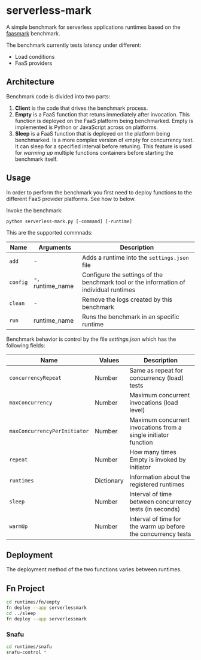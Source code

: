 # serverless-mark
A simple benchmark for serverless applications runtimes based on the [faasmark](https://github.com/gobinaris/faasmark) benchmark.

The benchmark currently tests latency under different:
* Load conditions
* FaaS providers

## Architecture

Benchmark code is divided into two parts:

1. **Client** is the code that drives the benchmark process.
2. **Empty** is a FaaS function that retuns immediately after invocation. This function is deployed on the FaaS platform being benchmarked. Empty is implemented is Python or JavaScript across on platforms. 
3. **Sleep** is a FaaS function that is deployed on the platform being benchmarked. Is a more complex version of empty for concurrency test. It can sleep for a specified interval before retuning. This feature is used for *warming up* multiple functions containers before starting the benchmark itself.

## Usage

In order to perform the benchmark you first need to deploy functions to the different FaaS provider platforms. See how to below.

Invoke the benchmark:

    python serverless-mark.py [-command] [-runtime]
    
This are the supported commnads: 

| Name | Arguments | Description |
| ---- | --------- | ----------- |
| `add`            | -                | Adds a runtime into the `settings.json` file |
| `config`         | -, runtime_name  | Configure the settings of the benchmark tool or the information of individual runtimes |
| `clean`          | -                | Remove the logs created by this benchmark |
| `run`            | runtime_name     | Runs the benchmark in an specific runtime |

Benchmark behavior is control by the file *settings.json* which has the following fields:

| Name | Values | Description |
| ---- | ------ | ----------- |
| `concurrencyRepeat`          | Number              | Same as repeat for concurrency (load) tests |
| `maxConcurrency`             | Number              | Maximum concurrent invocations (load level)                     |
| `maxConcurrencyPerInitiator` | Number              | Maximum concurrent invocations from a single initiator function |
| `repeat`                     | Number              | How many times Empty is invoked by Initiator |
| `runtimes`                   | Dictionary          | Information about the registered runtimes |
| `sleep`                      | Number              | Interval of time between concurrency tests (in seconds) |
| `warmUp`                     | Number              | Interval of time for the warm up before the concurrency tests |

## Deployment

The deployment method of the two functions varies between runtimes.

## Fn Project

```sh
cd runtimes/fn/empty
fn deploy --app serverlessmark
cd ../sleep
fn deploy --app serverlessmark
```

### Snafu

```sh
cd runtimes/snafu
snafu-control *
```
